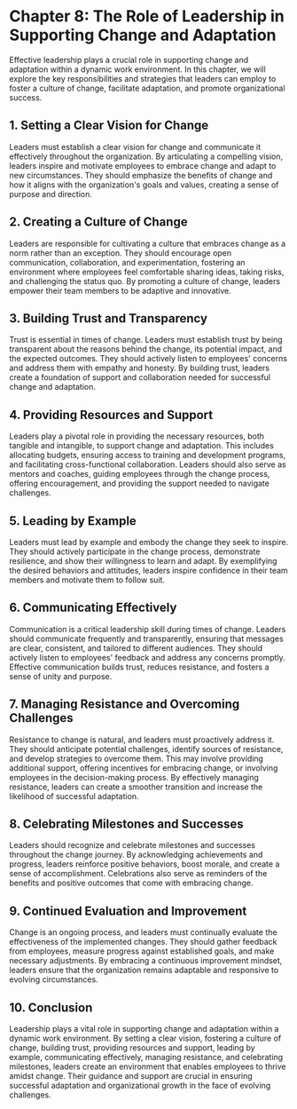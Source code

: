 Chapter 8: The Role of Leadership in Supporting Change and Adaptation
=====================================================================

Effective leadership plays a crucial role in supporting change and adaptation within a dynamic work environment. In this chapter, we will explore the key responsibilities and strategies that leaders can employ to foster a culture of change, facilitate adaptation, and promote organizational success.

**1. Setting a Clear Vision for Change**
----------------------------------------

Leaders must establish a clear vision for change and communicate it effectively throughout the organization. By articulating a compelling vision, leaders inspire and motivate employees to embrace change and adapt to new circumstances. They should emphasize the benefits of change and how it aligns with the organization's goals and values, creating a sense of purpose and direction.

**2. Creating a Culture of Change**
-----------------------------------

Leaders are responsible for cultivating a culture that embraces change as a norm rather than an exception. They should encourage open communication, collaboration, and experimentation, fostering an environment where employees feel comfortable sharing ideas, taking risks, and challenging the status quo. By promoting a culture of change, leaders empower their team members to be adaptive and innovative.

**3. Building Trust and Transparency**
--------------------------------------

Trust is essential in times of change. Leaders must establish trust by being transparent about the reasons behind the change, its potential impact, and the expected outcomes. They should actively listen to employees' concerns and address them with empathy and honesty. By building trust, leaders create a foundation of support and collaboration needed for successful change and adaptation.

**4. Providing Resources and Support**
--------------------------------------

Leaders play a pivotal role in providing the necessary resources, both tangible and intangible, to support change and adaptation. This includes allocating budgets, ensuring access to training and development programs, and facilitating cross-functional collaboration. Leaders should also serve as mentors and coaches, guiding employees through the change process, offering encouragement, and providing the support needed to navigate challenges.

**5. Leading by Example**
-------------------------

Leaders must lead by example and embody the change they seek to inspire. They should actively participate in the change process, demonstrate resilience, and show their willingness to learn and adapt. By exemplifying the desired behaviors and attitudes, leaders inspire confidence in their team members and motivate them to follow suit.

**6. Communicating Effectively**
--------------------------------

Communication is a critical leadership skill during times of change. Leaders should communicate frequently and transparently, ensuring that messages are clear, consistent, and tailored to different audiences. They should actively listen to employees' feedback and address any concerns promptly. Effective communication builds trust, reduces resistance, and fosters a sense of unity and purpose.

**7. Managing Resistance and Overcoming Challenges**
----------------------------------------------------

Resistance to change is natural, and leaders must proactively address it. They should anticipate potential challenges, identify sources of resistance, and develop strategies to overcome them. This may involve providing additional support, offering incentives for embracing change, or involving employees in the decision-making process. By effectively managing resistance, leaders can create a smoother transition and increase the likelihood of successful adaptation.

**8. Celebrating Milestones and Successes**
-------------------------------------------

Leaders should recognize and celebrate milestones and successes throughout the change journey. By acknowledging achievements and progress, leaders reinforce positive behaviors, boost morale, and create a sense of accomplishment. Celebrations also serve as reminders of the benefits and positive outcomes that come with embracing change.

**9. Continued Evaluation and Improvement**
-------------------------------------------

Change is an ongoing process, and leaders must continually evaluate the effectiveness of the implemented changes. They should gather feedback from employees, measure progress against established goals, and make necessary adjustments. By embracing a continuous improvement mindset, leaders ensure that the organization remains adaptable and responsive to evolving circumstances.

**10. Conclusion**
------------------

Leadership plays a vital role in supporting change and adaptation within a dynamic work environment. By setting a clear vision, fostering a culture of change, building trust, providing resources and support, leading by example, communicating effectively, managing resistance, and celebrating milestones, leaders create an environment that enables employees to thrive amidst change. Their guidance and support are crucial in ensuring successful adaptation and organizational growth in the face of evolving challenges.
